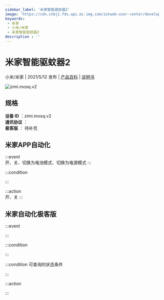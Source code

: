 ```yaml
---
sidebar_label: '米家智能驱蚊器2'
image: 'https://cdn.cnbj1.fds.api.mi-img.com/iotweb-user-center/developer_1679047839573yH8KVI7Z.png?GalaxyAccessKeyId=AKVGLQWBOVIRQ3XLEW&Expires=9223372036854775807&Signature=21XI7uyu58r0sP62Aq5/kN5tMBo='
keywords: 
 - 米家
 - 小米/米家
 - 米家智能驱蚊器2
description : ''
---
```

# 米家智能驱蚊器2

小米/米家 | 2021/5/12 发布 | [产品百科](https://home.mi.com/webapp/content/baike/product/index.html?model=zimi.mosq.v2/) | [说明书](https://home.mi.com/views/introduction.html?model=zimi.mosq.v2&region=cn)

![zimi.mosq.v2](https://cdn.cnbj1.fds.api.mi-img.com/iotweb-user-center/developer_1679047839573yH8KVI7Z.png?GalaxyAccessKeyId=AKVGLQWBOVIRQ3XLEW&Expires=9223372036854775807&Signature=21XI7uyu58r0sP62Aq5/kN5tMBo=)

## 规格  
> 
**设备 ID** ：zimi.mosq.v2  
**通讯协议** ：  
**极客版**  ： 待补充 


## 米家APP自动化  

:::event  
开、关、切换为电池模式、切换为电源模式
:::

:::condition  

:::

:::action   
开、关
:::

## 米家自动化极客版  

:::event  

:::

:::condition  

:::

:::condition 可查询的状态条件  

:::

:::action  

:::

        
